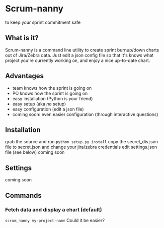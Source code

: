 # Scrum-nanny
to keep your sprint commitment safe

## What is it?
Scrum-nanny is a command line utility to create sprint burnup/down charts out of Jira/Zebra data. Just edit a json config file so that it's knows what project you're currently working on, and enjoy a nice up-to-date chart.

## Advantages
* team knows how the sprint is going on
* PO knows how the sprint is going on
* easy installation (Python is your friend)
* easy setup (aka _no_ setup)
* easy configuration (edit a json file)
* coming soon: even easier configuration (through interactive questions)

## Installation
grab the source and run `python setup.py install`
copy the secret_dis.json file to secret.json and change your jira/zebra credentials
edit settings.json file (see below)
coming soon

## Settings
coming soon

## Commands
### Fetch data and display a chart (default)
`scrum_nanny my-project-name`
Could it be easier?

